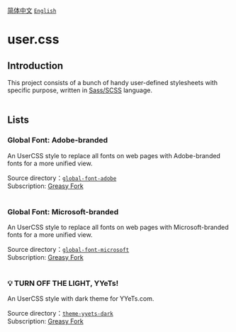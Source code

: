 [<kbd>简体中文</kbd>](https://github.com/francis-zhao/user.css#readme "读我")
[<kbd>`English`</kbd>](https://github.com/francis-zhao/user.css/blob/master/README.EN.md "Readme")

# user.css

## Introduction

This project consists of a bunch of handy user-defined stylesheets with specific purpose, written in [Sass/SCSS](https://sass-lang.com/ "Sass: Syntactically Awesome Style Sheets") language.
<br>
<br>

## Lists

### Global Font: Adobe-branded

An UserCSS style to replace all fonts on web pages with Adobe-branded fonts for a more unified view.

Source directory：[`global-font-adobe`](https://github.com/francis-zhao/user.css/tree/master/global-font-adobe)<br>
Subscription: [Greasy Fork](https://greasyfork.org/scripts/419362 "Greasy Fork")
<br>
<br>

### Global Font: Microsoft-branded

An UserCSS style to replace all fonts on web pages with Microsoft-branded fonts for a more unified view.

Source directory：[`global-font-microsoft`](https://github.com/francis-zhao/user.css/tree/master/global-font-microsoft)<br>
Subscription: [Greasy Fork](https://greasyfork.org/scripts/419363 "Greasy Fork")
<br>
<br>

### 💡 TURN OFF THE LIGHT, YYeTs!

An UserCSS style with dark theme for YYeTs.com.

Source directory：[`theme-yyets-dark`](https://github.com/francis-zhao/user.css/tree/master/theme-yyets-dark)<br>
Subscription: [Greasy Fork](https://greasyfork.org/scripts/419366 "Greasy Fork")
<br>
<br>
